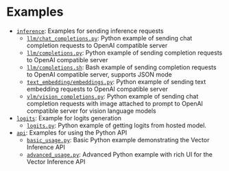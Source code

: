 # Examples
- [`inference`](inference): Examples for sending inference requests
  - [`llm/chat_completions.py`](inference/llm/chat_completions.py): Python example of sending chat completion requests to OpenAI compatible server
  - [`llm/completions.py`](inference/llm/completions.py): Python example of sending completion requests to OpenAI compatible server
  - [`llm/completions.sh`](inference/llm/completions.sh): Bash example of sending completion requests to OpenAI compatible server, supports JSON mode
  - [`text_embedding/embeddings.py`](inference/text_embedding/embeddings.py): Python example of sending text embedding requests to OpenAI compatible server
  - [`vlm/vision_completions.py`](inference/vlm/vision_completions.py): Python example of sending chat completion requests with image attached to prompt to OpenAI compatible server for vision language models
- [`logits`](logits): Example for logits generation
  - [`logits.py`](logits/logits.py): Python example of getting logits from hosted model.
- [`api`](api): Examples for using the Python API
  - [`basic_usage.py`](api/basic_usage.py): Basic Python example demonstrating the Vector Inference API
  - [`advanced_usage.py`](api/advanced_usage.py): Advanced Python example with rich UI for the Vector Inference API
